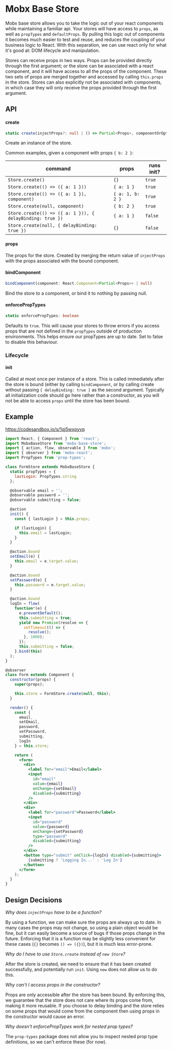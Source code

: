 # Mobx Base Store

Mobx base store allows you to take the logic out of your react components while maintaining a familiar api. Your stores will have access to `props`, as well as `propTypes` and `defaultProps`. By pulling this logic out of components it becomes much easier to test and reuse, and reduces the coupling of your business logic to React. With this separation, we can use react only for what it's good at: DOM lifecycle and manipulation.

Stores can receive props in two ways. Props can be provided directly through the first argument; or the store can be associated with a react component, and it will have access to all the props of the component. These two sets of props are merged together and accessed by calling `this.props` in the store. Stores can also explicitly not be associated with components, in which case they will only receive the props provided through the first argument.

## API

#### create

```ts
static create(injectProps?: null | () => Partial<Props>, componentOrOptions?: null | React.Component<Partial<Props>> | { delayBinding: boolean })
```

Create an instance of the store.

Common examples, given a component with props `{ b: 2 }`:

| command                                                   | props            | runs init? |
| --------------------------------------------------------- | ---------------- | ---------- |
| `Store.create()`                                          | `{}`             | `true`     |
| `Store.create(() => ({ a: 1 }))`                          | `{ a: 1 }`       | `true`     |
| `Store.create(() => ({ a: 1 }), component)`               | `{ a: 1, b: 2 }` | `true`     |
| `Store.create(null, component)`                           | `{ b: 2 }`       | `true`     |
| `Store.create(() => ({ a: 1 })), { delayBinding: true })` | `{ a: 1 }`       | `false`    |
| `Store.create(null, { delayBinding: true })`              | `{}`             | `false`    |

#### props

The props for the store. Created by merging the return value of `injectProps` with the props associated with the bound component.

#### bindComponent

```ts
bindComponent(component: React.Component<Partial<Props>> | null)
```

Bind the store to a component, or bind it to nothing by passing null.

#### enforcePropTypes

```ts
static enforcePropTypes: boolean
```

Defaults to `true`. This will cause your stores to throw errors if you access props that are not defined in the `propTypes` outside of production environments. This helps ensure our propTypes are up to date. Set to false to disable this behaviour.

### Lifecycle

#### init

Called at most once per instance of a store. This is called immediately after the store is bound (either by calling `bindComponent`, or by calling create without passing `{ delayBinding: true }` as the second argument. Typically all initialization code should go here rather than a constructor, as you will not be able to access `props` until the store has been bound.

## Example

https://codesandbox.io/s/1qj5wxpyvq

```jsx
import React, { Component } from 'react';
import MobxBaseStore from 'mobx-base-store';
import { action, flow, observable } from 'mobx';
import { observer } from 'mobx-react';
import PropTypes from 'prop-types';

class FormStore extends MobxBaseStore {
  static propTypes = {
    lastLogin: PropTypes.string
  };

  @observable email = '';
  @observable password = '';
  @observable submitting = false;

  @action
  init() {
    const { lastLogin } = this.props;

    if (lastLogin) {
      this.email = lastLogin;
    }
  }

  @action.bound
  setEmail(e) {
    this.email = e.target.value;
  }

  @action.bound
  setPassword(e) {
    this.password = e.target.value;
  }

  @action.bound
  logIn = flow(
    function*(e) {
      e.preventDefault();
      this.submitting = true;
      yield new Promise(resolve => {
        setTimeout(() => {
          resolve();
        }, 1000);
      });
      this.submitting = false;
    }.bind(this)
  );
}

@observer
class Form extends Component {
  constructor(props) {
    super(props);

    this.store = FormStore.create(null, this);
  }

  render() {
    const {
      email,
      setEmail,
      password,
      setPassword,
      submitting,
      logIn
    } = this.store;

    return (
      <form>
        <div>
          <label for="email">Email</label>
          <input
            id="email"
            value={email}
            onChange={setEmail}
            disabled={submitting}
          />
        </div>
        <div>
          <label for="password">Password</label>
          <input
            id="password"
            value={password}
            onChange={setPassword}
            type="password"
            disabled={submitting}
          />
        </div>
        <button type="submit" onClick={logIn} disabled={submitting}>
          {submitting ? 'Logging In...' : 'Log In'}
        </button>
      </form>
    );
  }
}
```

## Design Decisions

_Why does `injectProps` have to be a function?_

By using a function, we can make sure the props are always up to date. In many cases the props may not change, so using a plain object would be fine, but it can easily become a source of bugs if those props change in the future. Enforcing that it is a function may be slightly less convenient for these cases (`{}` becomes `() => ({})`), but it is much less error-prone.

_Why do I have to use `Store.create` instead of `new Store`?_

After the store is created, we need to ensure that it has been created successfully, and potentially run `init`. Using `new` does not allow us to do this.

_Why can't I access props in the constructor?_

Props are only accessible after the store has been bound. By enforcing this, we guarantee that the store does not care where its props come from, making it more reusable. If you choose to delay binding and the store relies on some props that would come from the component then using props in the constructor would cause an error.

_Why doesn't enforcePropTypes work for nested prop types?_

The `prop-types` package does not allow you to inspect nested prop type definitions, so we can't enforce these (for now).
